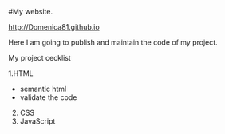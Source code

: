 #My website.

http://Domenica81.github.io

Here I am going to publish and maintain the code of my project.

My project cecklist

1.HTML
 - semantic html
 - validate the code
2. CSS
3. JavaScript 
